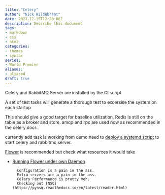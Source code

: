 ```yaml
---
title: "Celery"
author: "Nick Hildebrant"
date: 2021-12-15T12:20:08Z
description: Describe this document
tags:
- markdown
- css
- html
categories:
- themes
- syntax
series:
- World Premier
aliases:
- aliased
draft: true
---
```


Celery and RabbitMQ Server are installed by the CI script.

A set of test tasks will generate a thorough test to excersise the system on each startup

This should give a good target for baseline utilization. Redis is still on the table as a broker and store. amqp and rpc are used now as recommended in the celery docs.

currently add task is working from demo
need to [deploy a systemd script](https://docs.celeryproject.org/en/stable/userguide/daemonizing.html#daemon-systemd-generic) to start celery and rabbitmq server.

[Flower](https://flower.readthedocs.io/en/latest/install.html) is recommended but check what resources it would take
- [Running Flower under own Daemon](https://stackoverflow.com/questions/13579047/celery-flower-as-daemon)


        Configuration is a pain in the ass.
        Extra servers are a pain in the ass.
        Celery Performance is pretty meh.
        Checking out [NSQ](https://pynsq.readthedocs.io/en/latest/reader.html)
